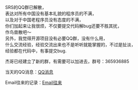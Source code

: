 SRS的QQ群已解散，<br/>
表达对所有中国没有基本礼貌的程序员的不满，<br/>
以及对于中国老程序员没有态度的不满，<br/>
你们加起来让我很烦，不仅要提交代码解bug还要不胜其扰，<br/>
作鸟兽散吧～<br/>
另外，我觉得开源项目没有必要QQ群，没有什么用，<br/>
什么交流经验，经验交流出来也不是听听就能掌握的，不过是扯淡，<br/>
经验都在代码中，有事提交bug.

杰哥已经建立了新的群，有需要可以加进去，群号：365936885

当天的QQ消息：[QQ消息](https://github.com/winlinvip/simple-rtmp-server/wiki/v1_CN_SRS-QQ-Dismissed-Messages)

Email往来的记录：[Email往来](https://github.com/winlinvip/simple-rtmp-server/wiki/v1_CN_SRS-QQ-Dismissed-Email)